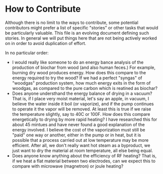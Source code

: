 # How to Contribute

Although there is no limit to the ways to contribute, some potential contributors might prefer a list of specific
"stories" or other tasks that would be particularly valuable.  This file is an evolving document defining such
stories.  In general we will put things here that are not being actively worked on in order to avoid duplication of effort.

In no particular order:
* I would really like someone to do an energy bance analysis of the production of biochar from wood (and also human feces.)
For example, burning dry wood produces energy.  How does this compare to the energy required to try the wood?  If we
had a perfect "syngas" of "woodgas" production system, how much energy exits in the form of woodgas, as compared to the
pure carbon which is reatined as biochar?
* Does anyone understhand the energy balance of drying in a vacuum?  That is, if I place very moist material, let's say 
an apple, in vacuum, I believe the water inside it boil (or vaporize), and if the pump continues to operate it the vapor
will be removed.  At least this is true if we raise the temperature slightly, say to 40C or 100F. How does this compare
energetically to drying by more rapid heating?  I have researched this for about 45 mintues and have never found a good
explanation of the energy involved.  I believe the cost of the vaporization must still be "paid" one way or another, either 
in the pump or in heat, but it is possible that a process carried out at low temperature may be more efficient.  After all,
we don't really want hot steam as a byproduct, we just want to dry the material at room temperature, all else being equal.
* Does anyone know anything about the efficiency of RF heating?  That is, if we heat a flat material between two electrodes, can we expect this to compare with microwave (magnetron) or joule heating?  
